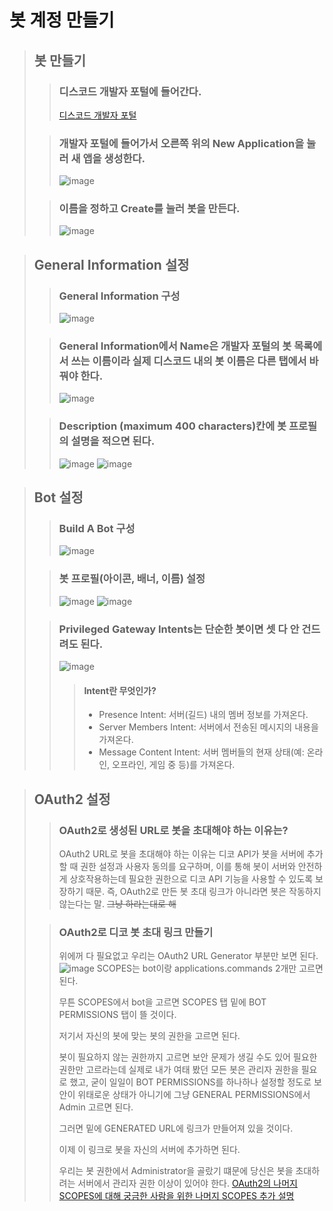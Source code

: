 # 봇 계정 만들기

> ## 봇 만들기
>> ### 디스코드 개발자 포털에 들어간다.
>> [디스코드 개발자 포털](https://discord.com/developers/applications)
>
>> ### 개발자 포털에 들어가서 오른쪽 위의 New Application을 눌러 새 앱을 생성한다.
>> ![image](https://github.com/user-attachments/assets/3ca65608-835a-455f-86b8-2c2ee71d3a2e)
>
>> ### 이름을 정하고 Create를 눌러 봇을 만든다.
>> ![image](https://github.com/user-attachments/assets/182be8f5-918e-4243-8ae4-332d17fa11a7)


> ## General Information 설정
>> ### General Information 구성
>> ![image](https://github.com/user-attachments/assets/94f97c16-5041-414c-be57-5836e42708f9)
>
>> ### General Information에서 Name은 개발자 포털의 봇 목록에서 쓰는 이름이라 실제 디스코드 내의 봇 이름은 다른 탭에서 바꿔야 한다.
>> ![image](https://github.com/user-attachments/assets/5f211b2e-fb09-4648-b078-e517bb808496)
>
>> ### Description (maximum 400 characters)칸에 봇 프로필의 설명을 적으면 된다.
>> ![image](https://github.com/user-attachments/assets/17c9e56e-6005-4bdd-b914-62fa6b7cdc33)
>> ![image](https://github.com/user-attachments/assets/78d1cde5-f10c-4576-ace1-de057c9cdba4)

> ## Bot 설정
>> ### Build A Bot 구성
>> ![image](https://github.com/user-attachments/assets/2549ed87-d186-4e94-95d9-bdf28e502a2f)
>
>> ### 봇 프로필(아이콘, 배너, 이름) 설정
>> ![image](https://github.com/user-attachments/assets/340326cf-1916-4bcc-8d00-34485a4a4d2c)
>> ![image](https://github.com/user-attachments/assets/a9112ac1-1aa5-4b9a-8bb7-711dad95d0ec)
>
>> ### Privileged Gateway Intents는 단순한 봇이면 셋 다 안 건드려도 된다.
>> ![image](https://github.com/user-attachments/assets/4bc8cf3c-589d-4eab-8e75-c98108c2a2bb)
>>
>>> #### Intent란 무엇인가?
>>>  - Presence Intent:
>>>    서버(길드) 내의 멤버 정보를 가져온다.
>>> - Server Members Intent:
>>>   서버에서 전송된 메시지의 내용을 가져온다.
>>> - Message Content Intent:
>>>   서버 멤버들의 현재 상태(예: 온라인, 오프라인, 게임 중 등)를 가져온다.

> ## OAuth2 설정
>> ### OAuth2로 생성된 URL로 봇을 초대해야 하는 이유는?
>> OAuth2 URL로 봇을 초대해야 하는 이유는 디코 API가 봇을 서버에 추가할 때 권한 설정과 사용자 동의를 요구하며, 이를 통해 봇이 서버와 안전하게 상호작용하는데 필요한 권한으로 디코 API 기능을 사용할 수 있도록 보장하기 때문.
>> 즉, OAuth2로 만든 봇 초대 링크가 아니라면 봇은 작동하지 않는다는 말.
>> ~~그냥 하라는대로 해~~
>
>> ### OAuth2로 디코 봇 초대 링크 만들기
>> 위에꺼 다 필요없고 우리는 OAuth2 URL Generator 부분만 보면 된다.
>> ![image](https://github.com/user-attachments/assets/26fa0242-d4aa-47dc-97e0-65b1e7775d52)
>> SCOPES는 bot이랑 applications.commands 2개만 고르면 된다.
>>
>> 무튼 SCOPES에서 bot을 고르면 SCOPES 탭 밑에 BOT PERMISSIONS 탭이 뜰 것이다.
>>
>> 저기서 자신의 봇에 맞는 봇의 권한을 고르면 된다.
>>
>> 봇이 필요하지 않는 권한까지 고르면 보안 문제가 생길 수도 있어 필요한 권한만 고르라는데 실제로 내가 여태 봤던 모든 봇은 관리자 권한을 필요로 했고, 굳이 일일이 BOT PERMISSIONS를 하나하나 설정할 정도로 보안이 위태로운 상태가 아니기에 그냥 GENERAL PERMISSIONS에서 Admin 고르면 된다.
>>
>> 그러면 밑에 GENERATED URL에 링크가 만들어져 있을 것이다.
>>
>> 이제 이 링크로 봇을 자신의 서버에 추가하면 된다.
>>
>> 우리는 봇 권한에서 Administrator을 골랐기 떄문에 당신은 봇을 초대하려는 서버에서 관리자 권한 이상이 있어야 한다.
>> [OAuth2의 나머지 SCOPES에 대해 궁금한 사람을 위한 나머지 SCOPES 추가 설명](https://github.com/Rung2ne/How-2-make-Discord-Bots/blob/main/OAuth2%20%EC%B6%94%EA%B0%80%20%EC%84%A4%EB%AA%85.md)
